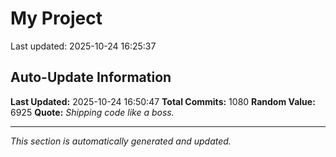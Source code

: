 # My Project


Last updated: 2025-10-24 16:25:37































































































































































































































































































































































































































































































































































































































































































































































































































































































































































































































































































































































































































































































































































































































































































































## Auto-Update Information

**Last Updated:** 2025-10-24 16:50:47
**Total Commits:** 1080
**Random Value:** 6925
**Quote:** _Shipping code like a boss._

---
_This section is automatically generated and updated._
